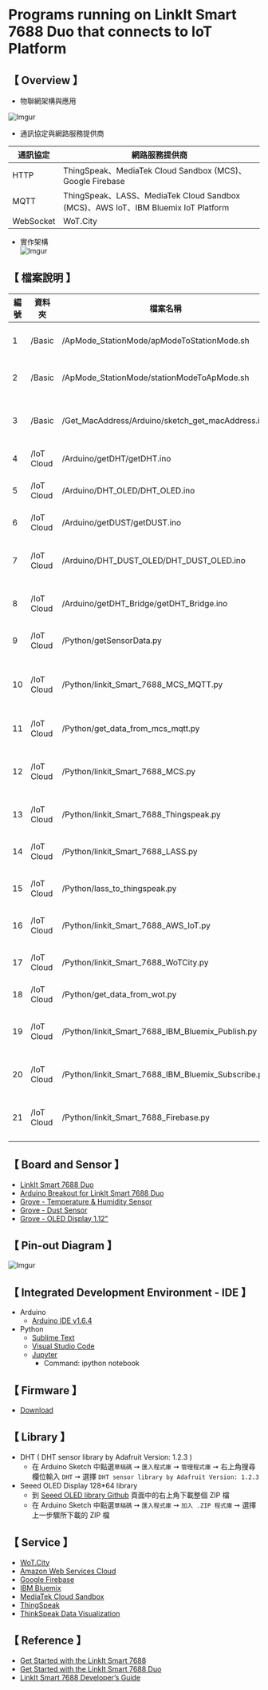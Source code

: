 # Programs running on LinkIt Smart 7688 Duo that connects to IoT Platform
     
## 【 Overview 】  
                         
* 物聯網架構與應用
                   
![Imgur](http://i.imgur.com/xLnaQpC.png)
       
* 通訊協定與網路服務提供商     
  
| 通訊協定 | 網路服務提供商 |
|---|---|
| HTTP | ThingSpeak、MediaTek Cloud Sandbox (MCS)、Google Firebase |
| MQTT | ThingSpeak、LASS、MediaTek Cloud Sandbox (MCS)、AWS IoT、IBM Bluemix IoT Platform |
| WebSocket | WoT.City |

* 實作架構  
![Imgur](http://i.imgur.com/WFNcC1p.png)

## 【 檔案說明 】

| 編號 | 資料夾 |  檔案名稱 | 說明  |
|---|---|---|---|
|1| /Basic  |  /ApMode_StationMode/apModeToStationMode.sh | 將 AP Mode 轉 Station Mode  |
|2| /Basic  |  /ApMode_StationMode/stationModeToApMode.sh | 將 Station Mode 轉 AP Mode  |
|3| /Basic  | /Get_MacAddress/Arduino/sketch_get_macAddress.ino  | 透過 Wi-Fi 按鈕取得 IP 或 Mac Address  |
|4| /IoT Cloud  |  /Arduino/getDHT/getDHT.ino | 取得 DHT 資料  |
|5| /IoT Cloud  |  /Arduino/DHT_OLED/DHT_OLED.ino |  將 DHT 資料顯示於 OLED |
|6| /IoT Cloud  |  /Arduino/getDUST/getDUST.ino |  取得 DUST 資料 |
|7| /IoT Cloud  |  /Arduino/DHT_DUST_OLED/DHT_DUST_OLED.ino |  將 DHT 與 DUST 資料顯示於 OLED |
|8| /IoT Cloud  |  /Arduino/getDHT_Bridge/getDHT_Bridge.ino |  將 DHT 的資料傳送到 MPU |
|9| /IoT Cloud  |  /Python/getSensorData.py | 從 MCU 取得 Sensor Data |
|10| /IoT Cloud  |  /Python/linkit_Smart_7688_MCS_MQTT.py | 將  Sensor Data 透過 MQTT 傳送到 MCS |
|11| /IoT Cloud  |  /Python/get_data_from_mcs_mqtt.py | 從 MCS 取得  Sensor Data |
|12| /IoT Cloud  |  /Python/linkit_Smart_7688_MCS.py | 將  Sensor Data 透過 API 傳送到 MCS |
|13| /IoT Cloud  |  /Python/linkit_Smart_7688_Thingspeak.py | 將  Sensor Data 傳送到 ThingSpeak |
|14| /IoT Cloud  |  /Python/linkit_Smart_7688_LASS.py | 將  Sensor Data 傳送到 LASS |
|15| /IoT Cloud  |  /Python/lass_to_thingspeak.py | 將 LASS 的資料傳送到 ThingSpeak |
|16| /IoT Cloud  |  /Python/linkit_Smart_7688_AWS_IoT.py | 將 Sensor Data 傳送到  AWS IoT |
|17| /IoT Cloud  |  /Python/linkit_Smart_7688_WoTCity.py | 將  Sensor Data 傳送到   WoT.City |
|18| /IoT Cloud  |  /Python/get_data_from_wot.py | 從 WoT.City 取得資料 |
|19| /IoT Cloud  |  /Python/linkit_Smart_7688_IBM_Bluemix_Publish.py | 將  Sensor Data 傳送到  IBM Bluemix |
|20| /IoT Cloud  |  /Python/linkit_Smart_7688_IBM_Bluemix_Subscribe.py | 從 IBM Bluemix 取得資料 |
|21| /IoT Cloud  |  /Python/linkit_Smart_7688_Firebase.py | 將  Sensor Data 傳送到 Google Firebase |

## 【 Board and Sensor 】

* [LinkIt Smart 7688 Duo](https://www.seeedstudio.com/LinkIt-Smart-7688-Duo-p-2574.html)
* [Arduino Breakout for LinkIt Smart 7688 Duo](https://www.seeedstudio.com/Arduino-Breakout-for-LinkIt-Smart-7688-Duo-p-2576.html)
* [Grove - Temperature & Humidity Sensor](https://www.seeedstudio.com/Grove-Temp%26Humi-Sensor-p-745.html)
* [Grove - Dust Sensor](https://www.seeedstudio.com/Grove-Dust-Sensor-p-1050.html)
* [Grove - OLED Display 1.12"](https://www.seeedstudio.com/Grove-OLED-Display-1.12%22-p-824.html)

## 【 Pin-out Diagram 】
![Imgur](http://i.imgur.com/3fXpr8O.png)

## 【 Integrated Development Environment - IDE 】
 
 * Arduino
   *  [Arduino IDE v1.6.4](https://www.arduino.cc/en/Main/OldSoftwareReleases)
 * Python
   * [Sublime Text](https://www.sublimetext.com/)
   * [Visual Studio Code](https://code.visualstudio.com/b?utm_expid=101350005-27.GqBWbOBuSRqlazQC_nNSRg.1&utm_referrer=https%3A%2F%2Fwww.google.com.tw%2F)
   * [Jupyter](http://jupyter.org/)
     * Command: ipython notebook

## 【 Firmware 】
* [Download](https://docs.labs.mediatek.com/resource/linkit-smart-7688/en/downloads)

## 【 Library 】

* DHT ( DHT sensor library by Adafruit Version: 1.2.3 )
   *  在 Arduino Sketch 中點選```草稿碼``` ➙ ```匯入程式庫``` ➙ ```管理程式庫``` ➙ 右上角搜尋欄位輸入 ```DHT``` ➙ 選擇 ```DHT sensor library by Adafruit Version: 1.2.3```
* Seeed OLED Display 128*64 library
   *  到 [Seeed OLED library Github](https://github.com/Seeed-Studio/OLED_Display_128X64) 頁面中的右上角下載整個 ZIP 檔
   *  在 Arduino Sketch 中點選```草稿碼``` ➙ ```匯入程式庫``` ➙ ```加入 .ZIP 程式庫```  ➙ 選擇上一步驟所下載的 ZIP 檔
      
## 【 Service 】

* [WoT.City](https://wotcity.com/)
* [Amazon Web Services Cloud](https://aws.amazon.com/tw/)
* [Google Firebase](https://firebase.google.com/)
* [IBM Bluemix](https://console.ng.bluemix.net/)
* [MediaTek Cloud Sandbox](https://mcs.mediatek.com)
* [ThingSpeak](https://thingspeak.com/)
* [ThinkSpeak Data Visualization](nrl.iis.sinica.edu.tw/LASS/PM25.php?site=III&city=台北市&district=信義區&channel=152239&apikey=9ND1FVDPKLQGPDRI)

## 【 Reference 】

* [Get Started with the LinkIt Smart 7688](https://docs.labs.mediatek.com/resource/linkit-smart-7688/en/get-started/get-started-with-the-linkit-smart-7688-development-board)
* [Get Started with the LinkIt Smart 7688 Duo](https://docs.labs.mediatek.com/resource/linkit-smart-7688/en/get-started/get-started-with-the-linkit-smart-7688-duo-development-board)
* [LinkIt Smart 7688 Developer’s Guide](https://labs.mediatek.com/en/download/ih80Qtjo)
